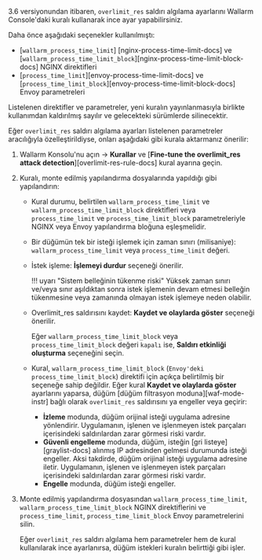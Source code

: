 3.6 versiyonundan itibaren, `overlimit_res` saldırı algılama ayarlarını Wallarm Console'daki kuralı kullanarak ince ayar yapabilirsiniz.

Daha önce aşağıdaki seçenekler kullanılmıştı:

* [`wallarm_process_time_limit`] [nginx-process-time-limit-docs] ve [`wallarm_process_time_limit_block`][nginx-process-time-limit-block-docs] NGINX direktifleri
* [`process_time_limit`][envoy-process-time-limit-docs] ve [`process_time_limit_block`][envoy-process-time-limit-block-docs] Envoy parametreleri

Listelenen direktifler ve parametreler, yeni kuralın yayınlanmasıyla birlikte kullanımdan kaldırılmış sayılır ve gelecekteki sürümlerde silinecektir.

Eğer `overlimit_res` saldırı algılama ayarları listelenen parametreler aracılığıyla özelleştirildiyse, onları aşağıdaki gibi kurala aktarmanız önerilir:

1. Wallarm Konsolu'nu açın → **Kurallar** ve [**Fine-tune the overlimit_res attack detection**][overlimit-res-rule-docs] kural ayarına geçin.
1. Kuralı, monte edilmiş yapılandırma dosyalarında yapıldığı gibi yapılandırın:

   * Kural durumu, belirtilen `wallarm_process_time_limit` ve `wallarm_process_time_limit_block` direktifleri veya `process_time_limit` ve `process_time_limit_block` parametreleriyle NGINX veya Envoy yapılandırma bloğuna eşleşmelidir.
   * Bir düğümün tek bir isteği işlemek için zaman sınırı (milisaniye): `wallarm_process_time_limit` veya `process_time_limit` değeri.
   * İstek işleme: **İşlemeyi durdur** seçeneği önerilir.
  
       !!! uyarı "Sistem belleğinin tükenme riski"
           Yüksek zaman sınırı ve/veya sınır aşıldıktan sonra istek işlemenin devam etmesi belleğin tükenmesine veya zamanında olmayan istek işlemeye neden olabilir.
   
   * Overlimit_res saldırısını kaydet: **Kaydet ve olaylarda göster** seçeneği önerilir.

       Eğer `wallarm_process_time_limit_block` veya `process_time_limit_block` değeri `kapalı` ise, **Saldırı etkinliği oluşturma** seçeneğini seçin.
   
   * Kural, `wallarm_process_time_limit_block` (`Envoy'deki process_time_limit_block`) direktifi için açıkça belirtilmiş bir seçeneğe sahip değildir. Eğer kural **Kaydet ve olaylarda göster** ayarlarını yaparsa, düğüm [düğüm filtrasyon moduna][waf-mode-instr] bağlı olarak `overlimit_res` saldırısını ya engeller veya geçirir:

       * **İzleme** modunda, düğüm orijinal isteği uygulama adresine yönlendirir. Uygulamanın, işlenen ve işlenmeyen istek parçaları içerisindeki saldırılardan zarar görmesi riski vardır.
       * **Güvenli engelleme** modunda, düğüm, isteğin [gri listeye][graylist-docs] alınmış IP adresinden gelmesi durumunda isteği engeller. Aksi takdirde, düğüm orijinal isteği uygulama adresine iletir. Uygulamanın, işlenen ve işlenmeyen istek parçaları içerisindeki saldırılardan zarar görmesi riski vardır.
       * **Engelle** modunda, düğüm isteği engeller.
1. Monte edilmiş yapılandırma dosyasından `wallarm_process_time_limit`, `wallarm_process_time_limit_block` NGINX direktiflerini ve `process_time_limit`, `process_time_limit_block` Envoy parametrelerini silin.

   Eğer `overlimit_res` saldırı algılama hem parametreler hem de kural kullanılarak ince ayarlanırsa, düğüm istekleri kuralın belirttiği gibi işler.